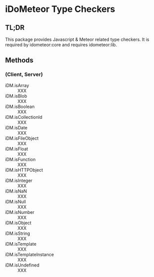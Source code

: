 # iDoMeteor Type Checkers

## TL;DR

This package provides Javascript & Meteor related type checkers. It is required
by idometeor:core and requires idometeor:lib.

## Methods
### (Client, Server)

<dl>
  <dt>iDM.isArray</dt>
  <dd>
    XXX
  </dd>
  <dt>iDM.isBlob</dt>
  <dd>
    XXX
  </dd>
  <dt>iDM.isBoolean</dt>
  <dd>
    XXX
  </dd>
  <dt>iDM.isCollectionId</dt>
  <dd>
    XXX
  </dd>
  <dt>iDM.isDate</dt>
  <dd>
    XXX
  </dd>
  <dt>iDM.isFileObject</dt>
  <dd>
    XXX
  </dd>
  <dt>iDM.isFloat</dt>
  <dd>
    XXX
  </dd>
  <dt>iDM.isFunction</dt>
  <dd>
    XXX
  </dd>
  <dt>iDM.isHTTPObject</dt>
  <dd>
    XXX
  </dd>
  <dt>iDM.isInteger</dt>
  <dd>
    XXX
  </dd>
  <dt>iDM.isNaN</dt>
  <dd>
    XXX
  </dd>
  <dt>iDM.isNull</dt>
  <dd>
    XXX
  </dd>
  <dt>iDM.isNumber</dt>
  <dd>
    XXX
  </dd>
  <dt>iDM.isObject</dt>
  <dd>
    XXX
  </dd>
  <dt>iDM.isString</dt>
  <dd>
    XXX
  </dd>
  <dt>iDM.isTemplate</dt>
  <dd>
    XXX
  </dd>
  <dt>iDM.isTemplateInstance</dt>
  <dd>
    XXX
  </dd>
  <dt>iDM.isUndefined</dt>
  <dd>
    XXX
  </dd>
</dl>
